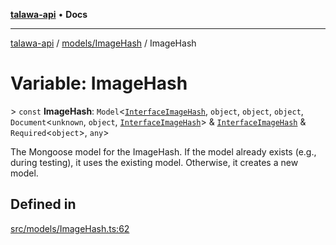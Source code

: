 [**talawa-api**](../../../README.md) • **Docs**

***

[talawa-api](../../../modules.md) / [models/ImageHash](../README.md) / ImageHash

# Variable: ImageHash

\> `const` **ImageHash**: `Model`\<[`InterfaceImageHash`](../interfaces/InterfaceImageHash.md), `object`, `object`, `object`, `Document`\<`unknown`, `object`, [`InterfaceImageHash`](../interfaces/InterfaceImageHash.md)\> & [`InterfaceImageHash`](../interfaces/InterfaceImageHash.md) & `Required`\<`object`\>, `any`\>

The Mongoose model for the ImageHash.
If the model already exists (e.g., during testing), it uses the existing model.
Otherwise, it creates a new model.

## Defined in

[src/models/ImageHash.ts:62](https://github.com/PalisadoesFoundation/talawa-api/blob/f4877b986932181336f42a7336754de05976cd97/src/models/ImageHash.ts#L62)
